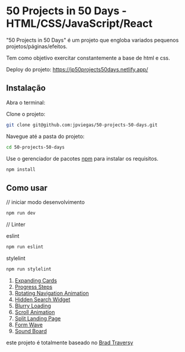 # 50 Projects in 50 Days - HTML/CSS/JavaScript/React

"50 Projects in 50 Days" é um projeto que engloba variados pequenos projetos/páginas/efeitos.

Tem como objetivo exercitar constantemente a base de html e css.

Deploy do projeto: https://jp50projects50days.netlify.app/

## Instalação

Abra o terminal:

Clone o projeto:
```bash
git clone git@github.com:jpviegas/50-projects-50-days.git
```
Navegue até a pasta do projeto:
```bash
cd 50-projects-50-days
```

Use o gerenciador de pacotes [npm](https://www.npmjs.com/) para instalar os requisitos.

```bash
npm install
```

## Como usar

// iniciar modo desenvolvimento
```bash
npm run dev
```
// Linter

eslint
```bash
npm run eslint
```
stylelint
```bash
npm run stylelint
```

<ol>
  <li><a href="https://jp50projects50days.netlify.app/projects/expanding">Expanding Cards</a></li>
  <li><a href="https://jp50projects50days.netlify.app/projects/progress">Progress Steps</a></li>
  <li><a href="https://jp50projects50days.netlify.app/projects/rotating">Rotating Navigation Animation</a></li>
  <li><a href="https://jp50projects50days.netlify.app/projects/hidden">Hidden Search Widget</a></li>
  <li><a href="https://jp50projects50days.netlify.app/projects/blurry">Blurry Loading</a></li>
  <li><a href="https://jp50projects50days.netlify.app/projects/scroll">Scroll Animation</a></li>
  <li><a href="https://jp50projects50days.netlify.app/projects/split">Split Landing Page</a></li>
  <li><a href="https://jp50projects50days.netlify.app/projects/form">Form Wave</a></li>
  <li><a href="https://jp50projects50days.netlify.app/projects/sound">Sound Board</a></li>
</ol>


este projeto é totalmente baseado no [Brad Traversy](https://github.com/bradtraversy/50projects50days)
